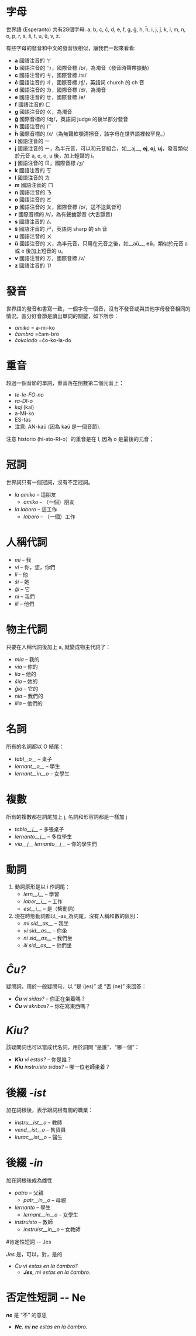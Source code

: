 # 字母

世界語 (Esperanto) 共有28個字母: a, b, c, ĉ, d, e, f, g, ĝ, h, ĥ, i, j, ĵ, k, l, m, n, o, p, r, s, ŝ, t, u, ŭ, v, z.

有些字母的發音和中文的發音很相似，讓我們一起來看看:

- __a__ 國語注音的 ㄚ
- __b__ 國語注音的 ㄅ，國際音標 /b/，為濁音（發音時聲帶振動）
- __c__ 國語注音的 ㄘ，國際音標 /ts/
- __ĉ__ 國語注音的 ㄔ，國際音標 /ʧ/，英語詞 church 的 ch 音
- __d__ 國語注音的 ㄉ，國際音標 /d/，為濁音
- __e__ 國語注音的 ㄝ，國際音標 /e/
- __f__ 國語注音的 ㄈ
- __g__ 國語注音的 ㄍ，為濁音
- __ĝ__ 國際音標的 /ʤ/，英語詞 judge 的後半部分發音
- __h__ 國語注音的 ㄏ
- __ĥ__ 國際音標的 /x/（為無聲軟顎清擦音，該字母在世界語裡較罕見。）
- __i__ 國語注音的 ㄧ
- __j__ 國語注音的 ㄧ，為半元音，可以和元音組合，如__aj__, __ej__, __oj__, __uj__，發音類似於元音 a, e, o, u 後，加上輕聲的 i。
- __ĵ__ 國語注音的 ㄖ，國際音標 /ʒ/
- __k__ 國語注音的 ㄎ
- __l__ 國語注音的 ㄌ
- __m__ 國語注音的 ㄇ
- __n__ 國語注音的 ㄋ
- __o__ 國語注音的 ㄛ
- __p__ 國語注音的 ㄆ，國際音標 /p/，送不送氣皆可
- __r__ 國際音標的 /r/，為有聲齒顫音 (大舌顫音)
- __s__ 國語注音的 ㄙ
- __ŝ__ 國語注音的 ㄕ，英語詞 sharp 的 sh 音 
- __u__ 國語注音的 ㄨ
- __ŭ__ 國語注音的 ㄨ，為半元音，只用在元音之後，如__aŭ__, __eŭ__，類似於元音 a 或 e 後加上短音的 u。
- __v__ 國語注音的 ㄪ，國際音標 /v/
- __z__ 國語注音的 ㄗ



# 發音

世界語的發音和書寫一致，一個字母一個音，沒有不發音或與其他字母發音相同的情況。區分好音節是讀出單詞的關鍵，如下所示：

- *amiko* = a-mi-ko
- *ĉambro* =ĉam-bro
- *ĉokolado* =ĉo-ko-la-do 


# 重音

超過一個音節的單詞，重音落在倒數第二個元音上：

- *te-le-FO-no* 
- *ra-DI-o* 
- *kaj* (kai)
- a-MI-ko 
- ES-tas 
- 注意: AN-kaŭ (因為 kaŭ 是一個音節).

注意 historio (hi-sto-RI-o）的重音是在 I, 因為 o 是最後的元音；


# 冠詞

 世界詞只有一個冠詞，沒有不定冠詞。

- *la amiko* – 這朋友
  - *amiko* – （一個）朋友
- *la laboro* – 這工作
  - *laboro* – （一個）工作


# 人稱代詞

- *mi* – 我
- *vi* – 你，您，你們
- *li* – 他
- *ŝi* – 她
- *ĝi* – 它
- *ni* – 我們
- *ili* – 他們


# 物主代詞

只要在人稱代詞後加上 a, 就變成物主代詞了：

- *mia* – 我的
- *via* – 你的
- *lia* – 他的
- *ŝia* – 她的
- *ĝia* – 它的
- *nia* – 我們的
- *ilia* – 他們的


# 名詞

所有的名詞都以 O 結尾：

- *tabl__o__* – 桌子
- *lernant__o__* – 學生
- *lernant__in__o* – 女學生


# 複數

所有的複數都在詞尾加上 j, 名詞和形容詞都是一樣加 j

- *tablo__j__* – 多張桌子
- *lernanto__j__* – 多位學生
- *via__j__ lernanto__j__* – 你的學生們


# 動詞

1. 動詞原形是以 i 作詞尾：
   - *lern__i__* – 學習
   - *labor__i__* – 工作
   - *est__i__* – 是（繫動詞）
2. 現在時態動詞都以_-as_為詞尾，沒有人稱和數的區別：
   - *mi sid__as__* – 我坐
   - *vi sid__as__* – 你坐
   - *ni sid__as__* – 我們坐
   - *ili sid__as__* – 他們坐


# *Ĉu?*

疑問詞，用於一般疑問句。以 “是 (jes)” 或 “否 (ne)” 來回答：

- *__Ĉu__ vi sidas?* – 你正在坐着嗎？
- *__Ĉu__ vi skribas?* – 你在寫東西嗎？


# *Kiu?*

該疑問詞也可以當成代名詞，用於詞問 “是誰”、“哪一個”：

- *__Kiu__ vi estas?* – 你是誰？
- *__Kiu__ instruisto sidas?* – 哪一位老師坐着？


# 後綴 *-ist*

加在詞根後，表示跟詞根有關的職業：


- *instru__ist__o* – 教師
- *vend__ist__o* – 售貨員
- *kurac__ist__o* – 醫生


# 後綴 *-in*

加在詞根後成為雌性

- *patro* – 父親
    - *patr__in__o* – 母親
- *lernanto* – 學生
    - *lernant__in__o* – 女學生
- *instruisto* – 教師
    - *instruist__in__o* – 女教師


#肯定性短詞 -- Jes

*Jes* 是，可以，對，是的

- *Ĉu vi estas en la ĉambro?* 
  - *__Jes__, mi estas en la ĉambro.* 


# 否定性短詞 -- Ne

*__ne__* 是 “不” 的意思

- *__Ne__, mi __ne__ estas en la ĉambro.* 
